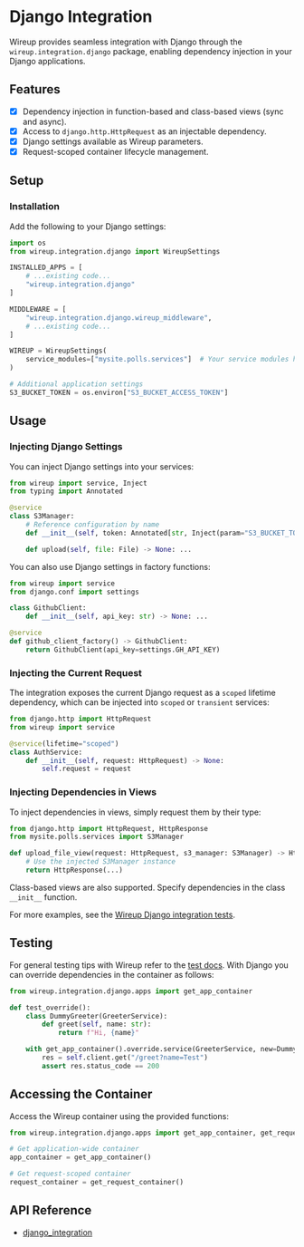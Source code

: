 # Django Integration

Wireup provides seamless integration with Django through the `wireup.integration.django` package, enabling
dependency injection in your Django applications.

## Features

- [x] Dependency injection in function-based and class-based views (sync and async).
- [x] Access to `django.http.HttpRequest` as an injectable dependency.
- [x] Django settings available as Wireup parameters.
- [x] Request-scoped container lifecycle management.

## Setup

### Installation

Add the following to your Django settings:

```python title="settings.py"
import os
from wireup.integration.django import WireupSettings

INSTALLED_APPS = [
    # ...existing code...
    "wireup.integration.django"
]

MIDDLEWARE = [
    "wireup.integration.django.wireup_middleware",
    # ...existing code...
]

WIREUP = WireupSettings(
    service_modules=["mysite.polls.services"]  # Your service modules here
)

# Additional application settings
S3_BUCKET_TOKEN = os.environ["S3_BUCKET_ACCESS_TOKEN"]
```

## Usage

### Injecting Django Settings

You can inject Django settings into your services:

```python title="mysite/polls/services/s3_manager.py"
from wireup import service, Inject
from typing import Annotated

@service
class S3Manager:
    # Reference configuration by name
    def __init__(self, token: Annotated[str, Inject(param="S3_BUCKET_TOKEN")]) -> None: ...

    def upload(self, file: File) -> None: ...
```

You can also use Django settings in factory functions:

```python title="mysite/polls/services/github_client.py"
from wireup import service
from django.conf import settings

class GithubClient:
    def __init__(self, api_key: str) -> None: ...

@service
def github_client_factory() -> GithubClient:
    return GithubClient(api_key=settings.GH_API_KEY)
```

### Injecting the Current Request

The integration exposes the current Django request as a `scoped` lifetime dependency, which can be injected
into `scoped` or `transient` services:

```python title="mysite/polls/services/auth_service.py"
from django.http import HttpRequest
from wireup import service

@service(lifetime="scoped")
class AuthService:
    def __init__(self, request: HttpRequest) -> None:
        self.request = request
```

### Injecting Dependencies in Views

To inject dependencies in views, simply request them by their type:

```python title="app/views.py"
from django.http import HttpRequest, HttpResponse
from mysite.polls.services import S3Manager

def upload_file_view(request: HttpRequest, s3_manager: S3Manager) -> HttpResponse:
    # Use the injected S3Manager instance
    return HttpResponse(...)
```

Class-based views are also supported. Specify dependencies in the class `__init__` function.

For more examples, see the [Wireup Django integration tests](https://github.com/maldoinc/wireup/tree/master/test/integration/django/view.py).

## Testing
For general testing tips with Wireup refer to the [test docs](../testing.md). 
With Django you can override dependencies in the container as follows:

```python title="test_thing.py"
from wireup.integration.django.apps import get_app_container

def test_override():
    class DummyGreeter(GreeterService):
        def greet(self, name: str):
            return f"Hi, {name}"

    with get_app_container().override.service(GreeterService, new=DummyGreeter()):
        res = self.client.get("/greet?name=Test")
        assert res.status_code == 200
```

## Accessing the Container

Access the Wireup container using the provided functions:

```python
from wireup.integration.django.apps import get_app_container, get_request_container

# Get application-wide container
app_container = get_app_container()

# Get request-scoped container
request_container = get_request_container()
```

## API Reference

* [django_integration](../class/django_integration.md)
